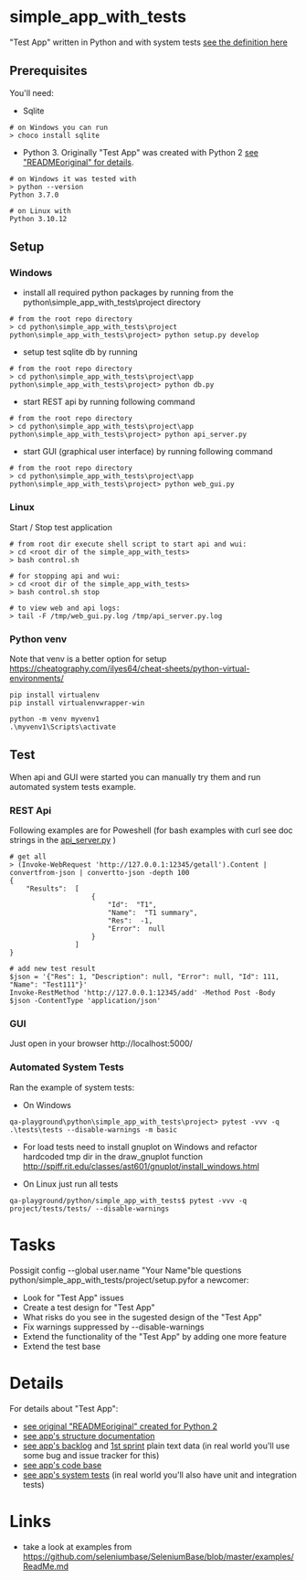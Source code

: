# simple_app_with_tests
"Test App" written in Python and with system tests [see the definition here](http://softwaretestingfundamentals.com/system-testing/#:~:text=SYSTEM%20TESTING%20is%20a%20level,compliance%20with%20the%20specified%20requirements.)

## Prerequisites 
You'll need:
* Sqlite
```
# on Windows you can run
> choco install sqlite
```
* Python 3. Originally "Test App" was created with Python 2 [see "READMEoriginal" for details](simple_app_with_tests/READMEoriginal).
```
# on Windows it was tested with
> python --version
Python 3.7.0

# on Linux with 
Python 3.10.12
```

## Setup

### Windows
* install all required python packages by running from the python\simple_app_with_tests\project directory
```
# from the root repo directory
> cd python\simple_app_with_tests\project
python\simple_app_with_tests\project> python setup.py develop
```
* setup test sqlite db by running
```
# from the root repo directory
> cd python\simple_app_with_tests\project\app
python\simple_app_with_tests\project> python db.py
```
* start REST api by running following command
```
# from the root repo directory
> cd python\simple_app_with_tests\project\app
python\simple_app_with_tests\project> python api_server.py
```
* start GUI (graphical user interface) by running following command
```
# from the root repo directory
> cd python\simple_app_with_tests\project\app
python\simple_app_with_tests\project> python web_gui.py
```

### Linux
Start / Stop test application
```
# from root dir execute shell script to start api and wui:
> cd <root dir of the simple_app_with_tests>
> bash control.sh

# for stopping api and wui:
> cd <root dir of the simple_app_with_tests>
> bash control.sh stop

# to view web and api logs:
> tail -F /tmp/web_gui.py.log /tmp/api_server.py.log
```

### Python venv
Note that venv is a better option for setup https://cheatography.com/ilyes64/cheat-sheets/python-virtual-environments/
```
pip install virtualenv
pip install virtualenvwrapper-win

python -m venv myvenv1
.\myvenv1\Scripts\activate
```

## Test
When api and GUI were started you can manually try them and run automated system tests example.

### REST Api
Following examples are for Poweshell (for bash examples with curl see doc strings in the [api_server.py](simple_app_with_tests/project/app/api_server.py) )
```
# get all
> (Invoke-WebRequest 'http://127.0.0.1:12345/getall').Content | convertfrom-json | convertto-json -depth 100
{
    "Results":  [
                    {
                        "Id":  "T1",
                        "Name":  "T1 summary",
                        "Res":  -1,
                        "Error":  null
                    }
                ]
}

# add new test result
$json = '{"Res": 1, "Description": null, "Error": null, "Id": 111, "Name": "Test111"}'
Invoke-RestMethod 'http://127.0.0.1:12345/add' -Method Post -Body $json -ContentType 'application/json'
```

### GUI
Just open in your browser http://localhost:5000/ 

### Automated System Tests
Ran the example of system tests:
* On Windows
```
qa-playground\python\simple_app_with_tests\project> pytest -vvv -q .\tests\tests --disable-warnings -m basic
```

* For load tests need to install gnuplot on Windows and refactor hardcoded tmp dir in the draw_gnuplot function
http://spiff.rit.edu/classes/ast601/gnuplot/install_windows.html

* On Linux just run all tests
```
qa-playground/python/simple_app_with_tests$ pytest -vvv -q project/tests/tests/ --disable-warnings
```

# Tasks
Possigit config --global user.name "Your Name"ble questions python/simple_app_with_tests/project/setup.pyfor a newcomer:
* Look for "Test App" issues
* Create a test design for "Test App" 
* What risks do you see in the sugested design of the "Test App"
* Fix warnings suppressed by --disable-warnings 
* Extend the functionality of the "Test App" by adding one more feature
* Extend the test base

# Details
For details about "Test App":
* [see original "READMEoriginal" created for Python 2](simple_app_with_tests/READMEoriginal)
* [see app's structure documentation](simple_app_with_tests/docs/app)
* [see app's backlog](simple_app_with_tests/docs/backlog) and [1st sprint](simple_app_with_tests/docs/sprint1) plain text data (in real world you'll use some bug and issue tracker for this)
* [see app's code base](simple_app_with_tests/project/app)
* [see app's system tests](simple_app_with_tests/project/tests) (in real world you'll also have unit and integration tests)

# Links
* take a look at examples from https://github.com/seleniumbase/SeleniumBase/blob/master/examples/ReadMe.md
